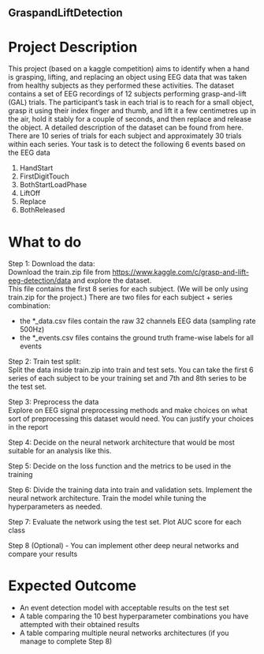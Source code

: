 ## GraspandLiftDetection

# Project Description

This project (based on a kaggle competition) aims to identify when a hand is grasping, lifting, and
replacing an object using EEG data that was taken from healthy subjects as they performed these
activities. The dataset contains a set of EEG recordings of 12 subjects performing grasp-and-lift
(GAL) trials. The participant’s task in each trial is to reach for a small object, grasp it using their
index finger and thumb, and lift it a few centimetres up in the air, hold it stably for a couple of
seconds, and then replace and release the object. A detailed description of the dataset can be found
from here. There are 10 series of trials for each subject and approximately 30 trials within each
series. Your task is to detect the following 6 events based on the EEG data

1. HandStart
2. FirstDigitTouch
3. BothStartLoadPhase
4. LiftOff
5. Replace
6. BothReleased

# What to do

Step 1: Download the data:  
Download the train.zip file from https://www.kaggle.com/c/grasp-and-lift-eeg-detection/data and
explore the dataset.  
This file contains the first 8 series for each subject. (We will be only using
train.zip for the project.)
There are two files for each subject + series combination:  

- the *_data.csv files contain the raw 32 channels EEG data (sampling rate 500Hz)
- the *_events.csv files contains the ground truth frame-wise labels for all events  

Step 2: Train test split:  
Split the data inside train.zip into train and test sets. You can take the first 6 series of each subject to
be your training set and 7th and 8th series to be the test set.

Step 3: Preprocess the data  
Explore on EEG signal preprocessing methods and make choices on what sort of preprocessing this
dataset would need. You can justify your choices in the report

Step 4: Decide on the neural network architecture that would be most suitable for an analysis like
this.

Step 5: Decide on the loss function and the metrics to be used in the training

Step 6: Divide the training data into train and validation sets. Implement the neural network
architecture. Train the model while tuning the hyperparameters as needed. 

Step 7: Evaluate the network using the test set. Plot AUC score for each class

Step 8 (Optional) - You can implement other deep neural networks and compare your results

# Expected Outcome

- An event detection model with acceptable results on the test set
- A table comparing the 10 best hyperparameter combinations you have attempted with their
obtained results
- A table comparing multiple neural networks architectures (if you manage to complete Step 8)

